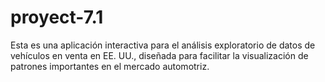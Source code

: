 # proyect-7.1

Esta es una aplicación interactiva para el análisis exploratorio de datos de vehículos en venta en EE. UU., diseñada para facilitar la visualización de patrones importantes en el mercado automotriz.